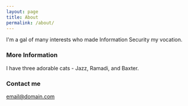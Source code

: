 ```yaml
---
layout: page
title: About
permalink: /about/
---
```


I'm a gal of many interests who made Information Security my vocation.

### More Information

I have three adorable cats - Jazz, Ramadi, and Baxter.

### Contact me

[email@domain.com](mailto:email@domain.com)